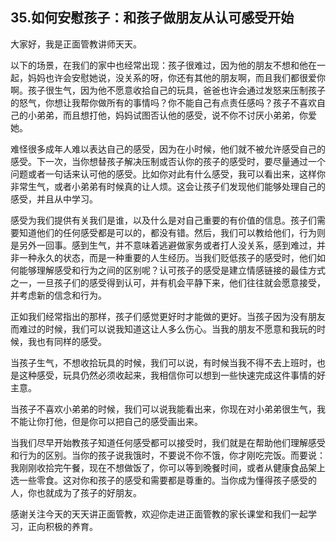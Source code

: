 ## 35.如何安慰孩子：和孩子做朋友从认可感受开始
大家好，我是正面管教讲师天天。


以下的场景，在我们的家中也经常出现：孩子很难过，因为他的朋友不想和他在一起，妈妈也许会安慰她说，没关系的呀，你还有其他的朋友啊，而且我们都很爱你啊。孩子很生气，因为他不愿意收拾自己的玩具，爸爸也许会通过发怒来压制孩子的怒气，你想让我帮你做所有的事情吗？你不能自己有点责任感吗？孩子不喜欢自己的小弟弟，而且想打他，妈妈试图否认他的感受，说不你不讨厌小弟弟，你爱她。


难怪很多成年人难以表达自己的感受，因为在小时候，他们就不被允许感受自己的感受。下一次，当你想替孩子解决压制或否认你的孩子的感受时，要尽量通过一个问题或者一句话来认可他的感受。比如你对此有什么感受，我可以看出来，这样你非常生气，或者小弟弟有时候真的让人烦。这会让孩子们发现他们能够处理自己的感受，并且从中学习。


感受为我们提供有关我们是谁，以及什么是对自己重要的有价值的信息。孩子们需要知道他们的任何感受都是可以的，都没有错。然后，我们可以教给他们，行为则是另外一回事。感到生气，并不意味着逃避做家务或者打人没关系，感到难过，并非一种永久的状态，而是一种重要的人生经历。当我们贬低孩子的感受时，他们如何能够理解感受和行为之间的区别呢？认可孩子的感受是建立情感链接的最佳方式之一，一旦孩子们的感受得到认可，并有机会平静下来，他们往往就会愿意接受，并考虑新的信念和行为。


正如我们经常指出的那样，孩子们感觉更好时才能做的更好。当孩子因为没有朋友而难过的时候，我们可以说我知道这让人多么伤心。当我的朋友不愿意和我玩的时候，我也有同样的感受。


当孩子生气，不想收拾玩具的时候，我们可以说，有时候当我不得不去上班时，也是这种感受，玩具仍然必须收起来，我相信你可以想到一些快速完成这件事情的好主意。


当孩子不喜欢小弟弟的时候，我们可以说我能看出来，你现在对小弟弟很生气，我不能让你打他，但是你可以把自己的感受画出来。


当我们尽早开始教孩子知道任何感受都可以接受时，我们就是在帮助他们理解感受和行为的区别。当你的孩子说我饿时，不要说不你不饿，你才刚吃完饭。而要说：我刚刚收拾完午餐，现在不想做饭了，你可以等到晚餐时间，或者从健康食品架上选一些零食。这对你和孩子的感受和需要都是尊重的。当你成为懂得孩子感受的人，你也就成为了孩子的好朋友。


感谢关注今天的天天讲正面管教，欢迎你走进正面管教的家长课堂和我们一起学习，正向积极的养育。

